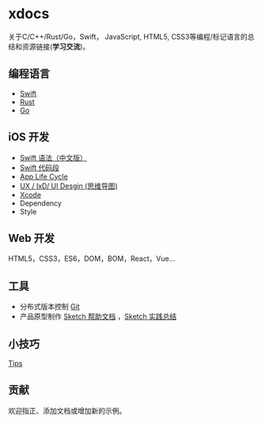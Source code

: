 # xdocs

关于C/C++/Rust/Go，Swift， JavaScript,  HTML5, CSS3等编程/标记语言的总结和资源链接(**学习交流**)。

## 编程语言

- [Swift](swift/swift_zh.md)
- [Rust](rust/rust.md)
- [Go](golang/golang.md)

## iOS 开发

- [Swift 语法（中文版）](swift/swift_zh.md)
- [Swift 代码段](swift/code.md)
- [App Life Cycle](swift/appLifeCycle.md)
- [UX / IxD/ UI Desgin (思维导图)](images/APPDesign.png)
- [Xcode](swift/xcode.md)
- Dependency
- Style

## Web 开发

HTML5，CSS3，ES6，DOM，BOM，React，Vue...

## 工具

- 分布式版本控制 [Git](tool/git.md)
- 产品原型制作 [Sketch 帮助文档](https://www.sketch.com/docs/) ，[Sketch 实践总结](tool/sketch.md)

## 小技巧

[Tips](tips/tips.md)

## 贡献

欢迎指正、添加文档或增加新的示例。